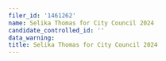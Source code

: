 ```yaml
---
filer_id: '1461262'
name: Selika Thomas for City Council 2024
candidate_controlled_id: ''
data_warning: 
title: Selika Thomas for City Council 2024
---
```


